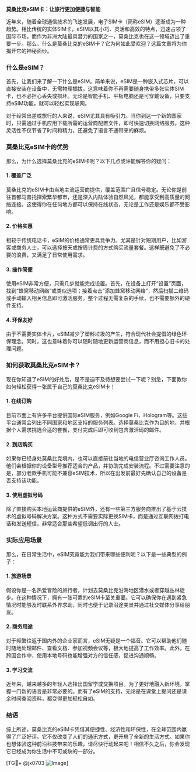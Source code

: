 **莫桑比克eSIM卡：让旅行更加便捷与智能**

近年来，随着全球通信技术的飞速发展，电子SIM卡（简称eSIM）逐渐成为一种趋势。相比传统的实体SIM卡，eSIM以其小巧、灵活和高效的特点，迅速占领了国际市场。而作为非洲大陆最具潜力的国家之一，莫桑比克也在这一领域迈出了重要一步。那么，什么是莫桑比克的eSIM卡？它为何如此受欢迎？这篇文章将为你揭开它的神秘面纱。

### 什么是eSIM？

首先，让我们来了解一下什么是eSIM。简单来说，eSIM是一种嵌入式芯片，可以直接安装在设备中，无需物理插拔。这意味着你不再需要随身携带多张实体SIM卡，也不必担心丢失或损坏。无论是智能手机、平板电脑还是可穿戴设备，只要支持eSIM功能，就可以轻松实现联网。

对于经常出差或旅行的人来说，eSIM尤其具有吸引力。当你到达一个新的国家时，只需通过手机应用下载所需的运营商配置文件，即可快速切换网络服务。这种灵活性不仅节省了时间和精力，还避免了语言不通带来的麻烦。

### 莫桑比克eSIM卡的优势

那么，为什么选择莫桑比克的eSIM卡呢？以下几点或许能解答你的疑问：

#### 1. **覆盖广泛**
莫桑比克的eSIM卡由当地主流运营商提供，覆盖范围广且信号稳定。无论你是前往首都马普托探索繁华都市，还是深入内陆体验自然风光，都能享受到高质量的网络连接。这使得你在任何地方都可以保持在线状态，无论是工作还是娱乐都不受影响。

#### 2. **价格实惠**
相较于传统电话卡，eSIM的价格通常更具竞争力。尤其是针对短期用户，比如游客或商务人士，可以选择按天或按周计费的方式购买流量套餐。这样既避免了不必要的浪费，又满足了日常使用需求。

#### 3. **操作简便**
使用eSIM非常方便，只需几步就能完成设置。首先，在设备上打开“设置”页面，找到“蜂窝移动网络”或类似选项；接着点击“添加蜂窝移动网络”，然后扫描二维码或手动输入相关信息即可激活服务。整个过程无需复杂的手续，也不需要额外的硬件支持。

#### 4. **环保友好**
由于不需要实体卡片，eSIM减少了塑料垃圾的产生，符合现代社会提倡的绿色环保理念。同时，这也意味着你可以随时随地更新运营商信息，而不用担心旧卡的处理问题。

### 如何获取莫桑比克eSIM卡？

现在你知道了eSIM的好处后，是不是迫不及待想要尝试一下呢？别急，下面教你如何轻松获得一张属于自己的莫桑比克eSIM卡！

#### 1. 在线订购
目前市面上有许多平台提供国际eSIM服务，例如Google Fi、Hologram等。这些平台通常会列出不同国家和地区支持的服务列表。选择莫桑比克作为目的地，并根据个人需求挑选合适的套餐，支付完成后即可收到包含激活码的邮件。

#### 2. 到店购买
如果你已经身处莫桑比克境内，也可以直接前往当地的电信营业厅咨询工作人员。他们会根据你的设备型号推荐适合的产品，并协助完成安装流程。不过需要注意的是，部分老款手机可能不兼容eSIM技术，所以在出发前最好先确认自己的设备是否支持该功能。

#### 3. 使用虚拟号码
除了直接购买本地运营商提供的eSIM外，还有一些第三方服务商推出了基于云技术的虚拟号码解决方案。这种方式不需要实际更换SIM卡，而是通过互联网拨打电话和发送短信，非常适合那些希望低调出行的人士。

### 实际应用场景

那么，在日常生活中，eSIM究竟能为我们带来哪些便利呢？以下是一些典型的例子：

#### 1. 旅游场景
假设你是一名热爱冒险的旅行者，计划去莫桑比克沿海地区潜水或者穿越丛林徒步。在这种情况下，拥有一张可靠的eSIM卡至关重要。它可以确保你在遇到紧急情况时能够及时联系外界求助，同时也便于记录沿途美景并通过社交媒体分享给朋友。

#### 2. 商务用途
对于频繁往返于国内外的企业家而言，eSIM无疑是一个福音。它可以帮助他们随时随地处理邮件、查看文档、参加视频会议等，极大地提高了工作效率。此外，在跨国合作中，使用本地号码也能增强对方的信任感，促进沟通顺畅。

#### 3. 学习交流
近年来，越来越多的年轻人选择出国留学或交换项目。为了更好地融入新环境，掌握一门新的语言是非常必要的。而有了eSIM的支持，无论是在课堂上提问还是课余时间查阅资料，都变得更加轻松自如。

### 结语

综上所述，莫桑比克的eSIM卡凭借其便捷性、经济性和环保性，在全球范围内赢得了广泛好评。它不仅改变了人们的通讯方式，更开启了全新的生活方式。如果你也想体验这种前沿科技带来的乐趣，请尽快行动起来吧！相信不久之后，你会发现它已经成为你生活中不可或缺的一部分。

[TG💪+ @jx0703 ![Image](https://github.com/user-attachments/assets/dbca1d08-cadb-493c-b0ec-ad6f7a83f270)]